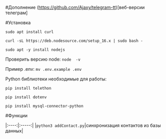 #Дополнение (https://github.com/Ajaxy/telegram-tt)[веб-версии телеграм]

#Установка

`sudo apt install curl`


`curl -sL https://deb.nodesource.com/setup_16.x | sudo bash -`

`sudo apt -y install nodejs`

Проверить версию node: `node  -v`

Пример .env: `mv .env.example .env`

Python библиотеки необходимые для работы:

`pip install telethon`

`pip install dotenv`

`pip install mysql-connector-python`

#Функции

|:----:|:-----:|
|`python3 addContact.py`|синхронизация контактов из базы данных| 